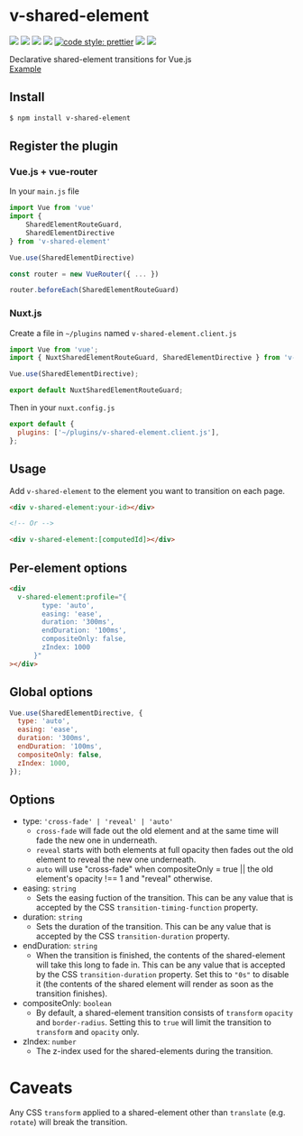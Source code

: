 # v-shared-element

![](https://img.shields.io/github/issues-raw/justintaddei/v-shared-element.svg?style=flat)
![](https://img.shields.io/npm/v/v-shared-element.svg?style=flat)
![](https://img.shields.io/npm/dt/v-shared-element.svg?style=flat)
![](https://img.shields.io/npm/l/v-shared-element.svg?style=flat)
[![code style: prettier](https://img.shields.io/badge/code_style-prettier-ff69b4.svg?style=flat)](https://github.com/prettier/prettier)
![](https://img.shields.io/github/languages/top/justintaddei/v-shared-element.svg?colorB=blue&style=flat)
![](https://img.shields.io/badge/status-awesome-red.svg?style=flat)

Declarative shared-element transitions for Vue.js  
[Example](https://justintaddei.github.io/v-shared-element/)

## Install

```sh
$ npm install v-shared-element
```

## Register the plugin

### Vue.js + vue-router

In your `main.js` file

```js
import Vue from 'vue'
import {
    SharedElementRouteGuard,
    SharedElementDirective
} from 'v-shared-element'

Vue.use(SharedElementDirective)

const router = new VueRouter({ ... })

router.beforeEach(SharedElementRouteGuard)
```

### Nuxt.js

Create a file in `~/plugins` named `v-shared-element.client.js`

```js
import Vue from 'vue';
import { NuxtSharedElementRouteGuard, SharedElementDirective } from 'v-shared-element';

Vue.use(SharedElementDirective);

export default NuxtSharedElementRouteGuard;
```

Then in your `nuxt.config.js`

```js
export default {
  plugins: ['~/plugins/v-shared-element.client.js'],
};
```

## Usage

Add `v-shared-element` to the element you want to transition on each page.

```html
<div v-shared-element:your-id></div>

<!-- Or -->

<div v-shared-element:[computedId]></div>
```

## Per-element options

```html
<div
  v-shared-element:profile="{
        type: 'auto',
        easing: 'ease',
        duration: '300ms',
        endDuration: '100ms',
        compositeOnly: false,
        zIndex: 1000
      }"
></div>
```

## Global options

```js
Vue.use(SharedElementDirective, {
  type: 'auto',
  easing: 'ease',
  duration: '300ms',
  endDuration: '100ms',
  compositeOnly: false,
  zIndex: 1000,
});
```

## Options

- type: `'cross-fade' | 'reveal' | 'auto'`
  - `cross-fade` will fade out the old element and at the same time will fade the new one in underneath.
  - `reveal` starts with both elements at full opacity then fades out the old element to reveal the new one underneath.
  - `auto` will use "cross-fade" when compositeOnly = true || the old element's opacity !== 1 and "reveal" otherwise.
- easing: `string`
  - Sets the easing fuction of the transition. This can be any value that is accepted by the CSS `transition-timing-function` property.
- duration: `string`
  - Sets the duration of the transition. This can be any value that is accepted by the CSS `transition-duration` property.
- endDuration: `string`
  - When the transition is finished, the contents of the shared-element will take this long to fade in. This can be any value that is accepted by the CSS `transition-duration` property. Set this to `"0s"` to disable it (the contents of the shared element will render as soon as the transition finishes).
- compositeOnly: `boolean`
  - By default, a shared-element transition consists of `transform` `opacity` and `border-radius`. Setting this to `true` will limit the transition to `transform` and `opacity` only.
- zIndex: `number`
  - The z-index used for the shared-elements during the transition.

# Caveats

Any CSS `transform` applied to a shared-element other than `translate` (e.g. `rotate`) will break the transition.
